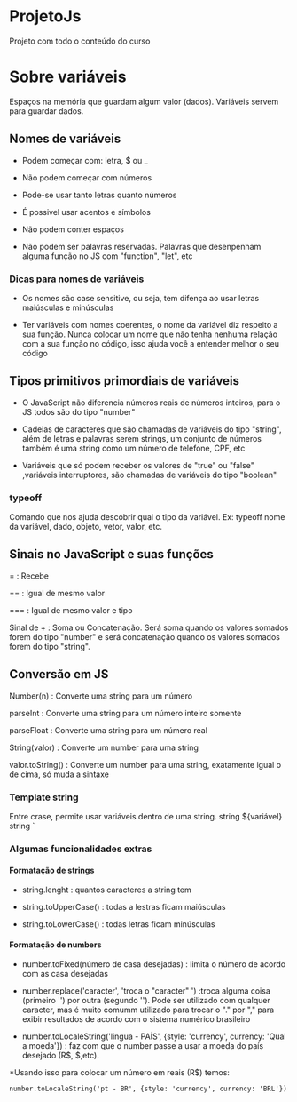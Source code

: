 # ProjetoJs
 Projeto com todo o conteúdo do curso 

# Sobre variáveis 

Espaços na memória que guardam algum valor (dados). Variáveis servem para guardar dados.

## Nomes de variáveis

* Podem começar com: letra, $ ou _

* Não podem começar com números

* Pode-se usar tanto letras quanto números

* É possivel usar acentos e símbolos

* Não podem conter espaços

* Não podem ser palavras reservadas. Palavras que desenpenham alguma função no JS com "function", "let", etc

### Dicas para nomes de variáveis

* Os nomes são case sensitive, ou seja, tem difença ao usar letras maiúsculas e minúsculas

* Ter variáveis com nomes coerentes, o nome da variável diz respeito a sua função. Nunca colocar um nome que não tenha nenhuma relação com a sua função no código, isso ajuda você a entender melhor o seu código

## Tipos primitivos primordiais de variáveis

* O JavaScript não diferencia números reais de números inteiros, para o JS todos são do tipo "number"

* Cadeias de caracteres que são chamadas de variáveis do tipo "string", além de letras e palavras serem strings, um conjunto de números também é uma string como um número de telefone, CPF, etc

* Variáveis que só podem receber os valores de "true" ou "false" ,variáveis interruptores, são chamadas de variáveis do tipo "boolean"

### typeoff

Comando que nos ajuda descobrir qual o tipo da variável. Ex: typeoff nome da variável, dado, objeto, vetor, valor, etc.

## Sinais no JavaScript e suas funções

= : Recebe

== : Igual de mesmo valor

=== : Igual de mesmo valor e tipo

 Sinal de + : Soma ou Concatenação. Será soma quando os valores somados forem do tipo "number" e será concatenação quando os valores somados forem do tipo "string".

 ## Conversão em JS

 Number(n) : Converte uma string para um número

 parseInt : Converte uma string para um número inteiro somente

 parseFloat :  Converte uma string para um número real

 String(valor) : Converte um number para uma string

 valor.toString() : Converte um number para uma string, exatamente igual o de cima, só muda a sintaxe 

 ### Template string

 Entre crase, permite usar variáveis dentro de uma string.  string ${variável} string `

 ### Algumas funcionalidades extras

 #### Formatação de strings

* string.lenght : quantos caracteres a string tem

* string.toUpperCase() : todas a lestras ficam maiúsculas

* string.toLowerCase() : todas letras ficam minúsculas

#### Formatação de numbers

* number.toFixed(número de casa desejadas) : limita o número de acordo com as casa desejadas

* number.replace('caracter', 'troca o "caracter" ') :troca alguma coisa (primeiro '') por outra (segundo ''). Pode ser utilizado com qualquer caracter, mas é muito comumm utilizado para trocar o "." por "," para exibir resultados de acordo com o sistema numérico brasileiro

* number.toLocaleString('lingua - PAÍS', {style: 'currency', currency: 'Qual a moeda'}) : faz com que o number passe a usar a moeda do país desejado (R$, $,etc).  

*Usando isso para colocar um número em reais (R$) temos: 

    number.toLocaleString('pt - BR', {style: 'currency', currency: 'BRL'})